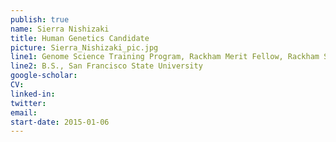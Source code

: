 ```yaml
---
publish: true
name: Sierra Nishizaki
title: Human Genetics Candidate
picture: Sierra_Nishizaki_pic.jpg
line1: Genome Science Training Program, Rackham Merit Fellow, Rackham Summer Award, Rackham Graduate Student Research Grant (post-candidate) 
line2: B.S., San Francisco State University
google-scholar: 
CV:
linked-in: 
twitter:
email:
start-date: 2015-01-06
---
```

